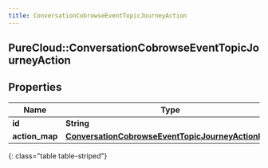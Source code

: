 ```yaml
---
title: ConversationCobrowseEventTopicJourneyAction
---
```

## PureCloud::ConversationCobrowseEventTopicJourneyAction

## Properties

|Name | Type | Description | Notes|
|------------ | ------------- | ------------- | -------------|
| **id** | **String** |  | [optional] |
| **action_map** | [**ConversationCobrowseEventTopicJourneyActionMap**](ConversationCobrowseEventTopicJourneyActionMap.html) |  | [optional] |
{: class="table table-striped"}


